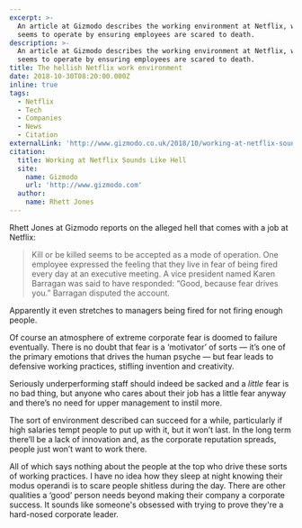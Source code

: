 ```yaml
---
excerpt: >-
  An article at Gizmodo describes the working environment at Netflix, which
  seems to operate by ensuring employees are scared to death.
description: >-
  An article at Gizmodo describes the working environment at Netflix, which
  seems to operate by ensuring employees are scared to death.
title: The hellish Netflix work environment
date: 2018-10-30T08:20:00.000Z
inline: true
tags:
  - Netflix
  - Tech
  - Companies
  - News
  - Citation
externalLink: 'http://www.gizmodo.co.uk/2018/10/working-at-netflix-sounds-like-hell/'
citation:
  title: Working at Netflix Sounds Like Hell
  site:
    name: Gizmodo
    url: 'http://www.gizmodo.com'
  author:
    name: Rhett Jones
---
```

Rhett Jones at Gizmodo reports on the alleged hell that comes with a job at Netflix:

> Kill or be killed seems to be accepted as a mode of operation. One employee expressed the feeling that they live in fear of being fired every day at an executive meeting. A vice president named Karen Barragan was said to have responded: “Good, because fear drives you.” Barragan disputed the account.  

Apparently it even stretches to managers being fired for not firing enough people.

Of course an atmosphere of extreme corporate fear is doomed to failure eventually. There is no doubt that fear is a ‘motivator’ of sorts — it’s one of the primary emotions that drives the human psyche — but fear leads to defensive working practices, stifling invention and creativity.

Seriously underperforming staff should indeed be sacked and a _little_ fear is no bad thing, but anyone who cares about their job has a little fear anyway and there’s no need for upper management to instil more. 

The sort of environment described can succeed for a while, particularly if high salaries tempt people to put up with it, but it won’t last. In the long term there’ll be a lack of innovation and, as the corporate reputation spreads, people just won’t want to work there.

All of which says nothing about the people at the top who drive these sorts of working practices. I have no idea how they sleep at night knowing their modus operandi is to scare people shitless during the day. There are other qualities a ‘good’ person needs beyond making their company a corporate success. It sounds like someone's obsessed with trying to prove they're a hard-nosed corporate leader.




